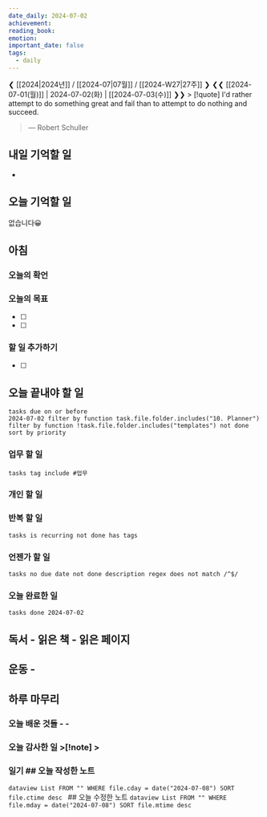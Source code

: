 ```yaml
---
date_daily: 2024-07-02
achievement: 
reading_book: 
emotion: 
important_date: false
tags:
  - daily
---
```

❮ [[2024|2024년]] / [[2024-07|07월]] / [[2024-W27|27주]] ❯
❮❮ [[2024-07-01(월)]] | 2024-07-02(화) | [[2024-07-03(수)]] ❯❯ > [!quote] I'd rather attempt to do something great and fail than to attempt to do nothing and succeed.
> — Robert Schuller 
## 내일 기억할 일 
-
## 오늘 기억할 일 
없습니다😀 
## 아침 
### 오늘의 확언 
### 오늘의 목표 
- [ ] 
- [ ] 
### 할 일 추가하기 
- [ ] 
## 오늘 끝내야 할 일 
```
tasks due on or before 
2024-07-02 filter by function task.file.folder.includes("10. Planner") filter by function !task.file.folder.includes("templates") not done sort by priority
```

### 업무 할 일 
```tasks tag include #업무 ``` 
### 개인 할 일 
### 반복 할 일 
```tasks is recurring not done has tags ``` 
### 언젠가 할 일
```tasks no due date not done description regex does not match /^$/ ```
### 오늘 완료한 일 
```tasks done 2024-07-02 ``` 
## 독서 - 읽은 책 - 읽은 페이지 
## 운동 - 
## 하루 마무리 
### 오늘 배운 것들 - - 
### 오늘 감사한 일 >[!note] > 
### 일기 ## 오늘 작성한 노트 
```dataview List FROM "" WHERE file.cday = date("2024-07-08") SORT file.ctime desc ``` ## 오늘 수정한 노트 ```dataview List FROM "" WHERE file.mday = date("2024-07-08") SORT file.mtime desc ```